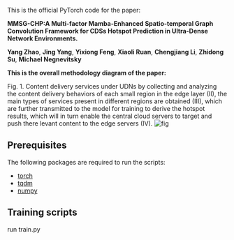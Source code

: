 This is the official PyTorch code for the paper:

**MMSG-CHP:A Multi-factor Mamba-Enhanced Spatio-temporal Graph Convolution Framework for CDSs Hotspot Prediction in Ultra-Dense Network Environments.**

**Yang Zhao**, **Jing Yang**,  **Yixiong Feng**,  **Xiaoli Ruan**,  **Chengjiang Li**, **Zhidong Su**, **Michael Negnevitsky**

**This is the overall methodology diagram of the paper:**

Fig. 1.  Content delivery services under UDNs by collecting and analyzing the content delivery behaviors of each small region in the edge layer (II), the main types of services present in different regions are obtained (III), which are further transmitted to the model for training to derive the hotspot results, which will in turn enable the central cloud servers to target and push there levant content to the edge servers (IV).
![fig](https://github.com/user-attachments/assets/565919f0-794f-4a10-90ff-dec1f903f605)




## Prerequisites
The following packages are required to run the scripts:

- [torch](https://github.com/pytorch/pytorch)
- [tqdm](https://github.com/tqdm/tqdm)
- [numpy](https://github.com/numpy/numpy)

## Training scripts

run train.py



